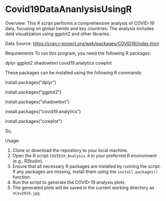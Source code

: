 # Covid19DataAnanlysisUsingR
Overview:
This R script performs a comprehensive analysis of COVID-19 data, focusing on global trends and key countries. The analysis includes data visualization using ggplot2 and other libraries.

Data Source: https://cran.r-project.org/web/packages/COVID19/index.html

Requirements
To run this program, you need the following R packages:

dplyr
ggplot2
shadowtext
covid19.analytics
cowplot

These packages can be installed using the following R commands:

install.packages("dplyr")

install.packages("ggplot2")

install.packages("shadowtext")

install.packages("covid19.analytics")

install.packages("cowplot")

So, 

Usage:

1. Clone or download the repository to your local machine.
2. Open the R script `COVID19_Analysis.R` in your preferred R environment (e.g., RStudio).
3. Ensure that all necessary R packages are installed by running the script. If any packages are missing, install them using the `install.packages()` function.
4. Run the script to generate the COVID-19 analysis plots.
5. The generated plots will be saved in the current working directory as `nCov2019.jpg`.


